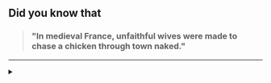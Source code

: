 ## Did you know that

<h3>
  <blockquote>
<!--START_SECTION:debris-->                                                                                                      
"In medieval France, unfaithful wives were made to chase a chicken through town naked."
<!--END_SECTION:debris-->
  </blockquote>
</h3>

-----

<details>
  <summary></summary>

<img src="https://github-readme-stats.vercel.app/api?show_icons=true&hide=issues&username=ekickx"> <img src="https://github-readme-stats.vercel.app/api/top-langs/?layout=compact&username=ekickx">

</details>
